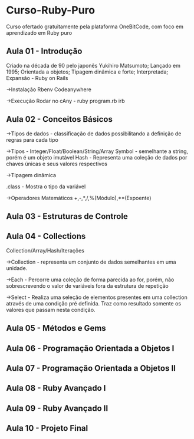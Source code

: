 # Curso-Ruby-Puro
Curso ofertado gratuitamente pela plataforma OneBitCode, com foco em aprendizado em Ruby puro

## Aula 01 - Introdução

Criado na década de 90 pelo japonês Yukihiro Matsumoto;
Lançado em 1995;
Orientada a objetos;
Tipagem dinâmica e forte;
Interpretada;
Expansão - Ruby on Rails

->Instalação
Rbenv
Codeanywhere

->Execução
Rodar no cAny - ruby program.rb
irb

## Aula 02 - Conceitos Básicos

->Tipos de dados - classificação de dados possibilitando a definição de 
regras para cada tipo

->Tipos - Integer/Float/Boolean/String/Array
Symbol - semelhante a string, porém é um objeto imutável
Hash - Representa uma coleção de dados por chaves únicas e 
seus valores respectivos

->Tipagem dinâmica

.class - Mostra o tipo da variável

->Operadores Matemáticos
+,-,*,/,%(Módulo),**(Expoente)

## Aula 03 - Estruturas de Controle

## Aula 04 - Collections

Collection/Array/Hash/Iterações

->Collection - representa um conjunto de dados semelhantes em uma unidade.

->Each - Percorre uma coleção de forma parecida ao for, porém, não sobrescrevendo o valor de variáveis 
fora da estrutura de repetição

->Select - Realiza uma seleção de elementos presentes em uma collection 
através de uma condição pré definida. Traz como resultado somente os 
valores que passam nesta condição.

## Aula 05 - Métodos e Gems

## Aula 06 - Programação Orientada a Objetos I

## Aula 07 - Programação Orientada a Objetos II

## Aula 08 - Ruby Avançado I

## Aula 09 - Ruby Avançado II

## Aula 10 - Projeto Final
